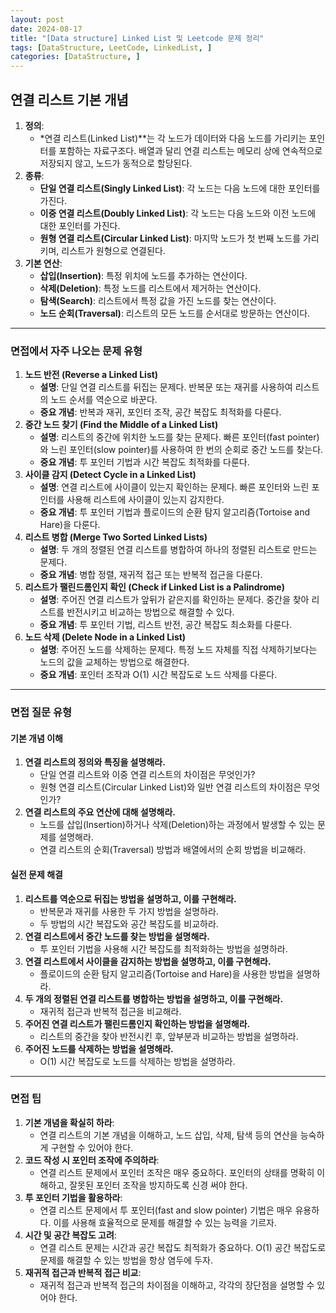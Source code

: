```yaml
---
layout: post
date: 2024-08-17
title: "[Data structure] Linked List 및 Leetcode 문제 정리"
tags: [DataStructure, LeetCode, LinkedList, ]
categories: [DataStructure, ]
---
```



## **연결 리스트 기본 개념**

1. **정의**:
	- *연결 리스트(Linked List)**는 각 노드가 데이터와 다음 노드를 가리키는 포인터를 포함하는 자료구조다. 배열과 달리 연결 리스트는 메모리 상에 연속적으로 저장되지 않고, 노드가 동적으로 할당된다.
2. **종류**:
	- **단일 연결 리스트(Singly Linked List)**: 각 노드는 다음 노드에 대한 포인터를 가진다.
	- **이중 연결 리스트(Doubly Linked List)**: 각 노드는 다음 노드와 이전 노드에 대한 포인터를 가진다.
	- **원형 연결 리스트(Circular Linked List)**: 마지막 노드가 첫 번째 노드를 가리키며, 리스트가 원형으로 연결된다.
3. **기본 연산**:
	- **삽입(Insertion)**: 특정 위치에 노드를 추가하는 연산이다.
	- **삭제(Deletion)**: 특정 노드를 리스트에서 제거하는 연산이다.
	- **탐색(Search)**: 리스트에서 특정 값을 가진 노드를 찾는 연산이다.
	- **노드 순회(Traversal)**: 리스트의 모든 노드를 순서대로 방문하는 연산이다.

---


### **면접에서 자주 나오는 문제 유형**

1. **노드 반전 (Reverse a Linked List)**
	- **설명**: 단일 연결 리스트를 뒤집는 문제다. 반복문 또는 재귀를 사용하여 리스트의 노드 순서를 역순으로 바꾼다.
	- **중요 개념**: 반복과 재귀, 포인터 조작, 공간 복잡도 최적화를 다룬다.
2. **중간 노드 찾기 (Find the Middle of a Linked List)**
	- **설명**: 리스트의 중간에 위치한 노드를 찾는 문제다. 빠른 포인터(fast pointer)와 느린 포인터(slow pointer)를 사용하여 한 번의 순회로 중간 노드를 찾는다.
	- **중요 개념**: 투 포인터 기법과 시간 복잡도 최적화를 다룬다.
3. **사이클 감지 (Detect Cycle in a Linked List)**
	- **설명**: 연결 리스트에 사이클이 있는지 확인하는 문제다. 빠른 포인터와 느린 포인터를 사용해 리스트에 사이클이 있는지 감지한다.
	- **중요 개념**: 투 포인터 기법과 플로이드의 순환 탐지 알고리즘(Tortoise and Hare)을 다룬다.
4. **리스트 병합 (Merge Two Sorted Linked Lists)**
	- **설명**: 두 개의 정렬된 연결 리스트를 병합하여 하나의 정렬된 리스트로 만드는 문제다.
	- **중요 개념**: 병합 정렬, 재귀적 접근 또는 반복적 접근을 다룬다.
5. **리스트가 팰린드롬인지 확인 (Check if Linked List is a Palindrome)**
	- **설명**: 주어진 연결 리스트가 앞뒤가 같은지를 확인하는 문제다. 중간을 찾아 리스트를 반전시키고 비교하는 방법으로 해결할 수 있다.
	- **중요 개념**: 투 포인터 기법, 리스트 반전, 공간 복잡도 최소화를 다룬다.
6. **노드 삭제 (Delete Node in a Linked List)**
	- **설명**: 주어진 노드를 삭제하는 문제다. 특정 노드 자체를 직접 삭제하기보다는 노드의 값을 교체하는 방법으로 해결한다.
	- **중요 개념**: 포인터 조작과 O(1) 시간 복잡도로 노드 삭제를 다룬다.

---


### **면접 질문 유형**


#### **기본 개념 이해**

1. **연결 리스트의 정의와 특징을 설명해라.**
	- 단일 연결 리스트와 이중 연결 리스트의 차이점은 무엇인가?
	- 원형 연결 리스트(Circular Linked List)와 일반 연결 리스트의 차이점은 무엇인가?
2. **연결 리스트의 주요 연산에 대해 설명해라.**
	- 노드를 삽입(Insertion)하거나 삭제(Deletion)하는 과정에서 발생할 수 있는 문제를 설명해라.
	- 연결 리스트의 순회(Traversal) 방법과 배열에서의 순회 방법을 비교해라.

#### **실전 문제 해결**

1. **리스트를 역순으로 뒤집는 방법을 설명하고, 이를 구현해라.**
	- 반복문과 재귀를 사용한 두 가지 방법을 설명하라.
	- 두 방법의 시간 복잡도와 공간 복잡도를 비교하라.
2. **연결 리스트에서 중간 노드를 찾는 방법을 설명해라.**
	- 투 포인터 기법을 사용해 시간 복잡도를 최적화하는 방법을 설명하라.
3. **연결 리스트에서 사이클을 감지하는 방법을 설명하고, 이를 구현해라.**
	- 플로이드의 순환 탐지 알고리즘(Tortoise and Hare)을 사용한 방법을 설명하라.
4. **두 개의 정렬된 연결 리스트를 병합하는 방법을 설명하고, 이를 구현해라.**
	- 재귀적 접근과 반복적 접근을 비교해라.
5. **주어진 연결 리스트가 팰린드롬인지 확인하는 방법을 설명해라.**
	- 리스트의 중간을 찾아 반전시킨 후, 앞부분과 비교하는 방법을 설명하라.
6. **주어진 노드를 삭제하는 방법을 설명해라.**
	- O(1) 시간 복잡도로 노드를 삭제하는 방법을 설명하라.

---


### **면접 팁**

1. **기본 개념을 확실히 하라**:
	- 연결 리스트의 기본 개념을 이해하고, 노드 삽입, 삭제, 탐색 등의 연산을 능숙하게 구현할 수 있어야 한다.
2. **코드 작성 시 포인터 조작에 주의하라**:
	- 연결 리스트 문제에서 포인터 조작은 매우 중요하다. 포인터의 상태를 명확히 이해하고, 잘못된 포인터 조작을 방지하도록 신경 써야 한다.
3. **투 포인터 기법을 활용하라**:
	- 연결 리스트 문제에서 투 포인터(fast and slow pointer) 기법은 매우 유용하다. 이를 사용해 효율적으로 문제를 해결할 수 있는 능력을 기르자.
4. **시간 및 공간 복잡도 고려**:
	- 연결 리스트 문제는 시간과 공간 복잡도 최적화가 중요하다. O(1) 공간 복잡도로 문제를 해결할 수 있는 방법을 항상 염두에 두자.
5. **재귀적 접근과 반복적 접근 비교**:
	- 재귀적 접근과 반복적 접근의 차이점을 이해하고, 각각의 장단점을 설명할 수 있어야 한다.
